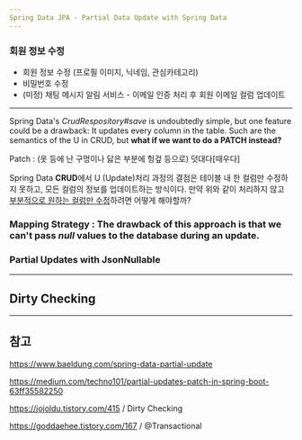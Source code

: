 ```yaml
---
Spring Data JPA - Partial Data Update with Spring Data
---
```


### 회원 정보 수정 

- 회원 정보 수정 (프로필 이미지, 닉네임, 관심카테고리)
- 비밀번호 수정
- (미정) 채팅 메시지 알림 서비스 - 이메일 인증 처리 후 회원 이메일 컬럼 업데이트

___

Spring Data's *CrudRespository#save* is undoubtedly simple, but one feature could be a drawback: It updates every column in the table. Such are the semantics of the U in CRUD, but **what if we want to do a PATCH instead?**

Patch : (옷 등에 난 구멍이나 닳은 부분에 헝겊 등으로) 덧대다[때우다] 

Spring Data **CRUD**에서 U (Update)처리 과정의 결점은 테이블 내 한 컬럼만 수정하지 못하고, 모든 컬럼의 정보를 업데이트하는 방식이다.   만약 위와 같이 처리하지 않고 <u>부분적으로 원하는 컬럼만 수정</u>하려면 어떻게 해야할까?

### Mapping Strategy : The drawback of this approach is that we can't pass *null* values to the database during an update.

### Partial Updates with JsonNullable 

___

## Dirty Checking 





___

## 참고 

https://www.baeldung.com/spring-data-partial-update

https://medium.com/techno101/partial-updates-patch-in-spring-boot-63ff35582250

https://jojoldu.tistory.com/415 / Dirty Checking 

https://goddaehee.tistory.com/167 / @Transactional 